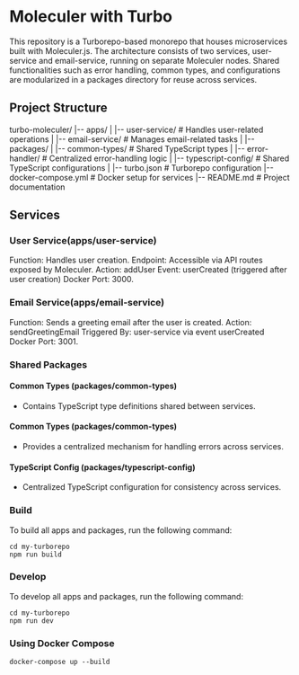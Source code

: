 # Moleculer with Turbo

This repository is a Turborepo-based monorepo that houses microservices built with Moleculer.js. The architecture consists of two services, user-service and email-service, running on separate Moleculer nodes. Shared functionalities such as error handling, common types, and configurations are modularized in a packages directory for reuse across services.

## Project Structure

 turbo-moleculer/
 |-- apps/
 |   |-- user-service/        # Handles user-related operations
 |   |-- email-service/       # Manages email-related tasks
 |
 |-- packages/
 |   |-- common-types/        # Shared TypeScript types
 |   |-- error-handler/       # Centralized error-handling logic
 |   |-- typescript-config/   # Shared TypeScript configurations
 |
 |-- turbo.json               # Turborepo configuration
 |-- docker-compose.yml       # Docker setup for services
 |-- README.md                # Project documentation

## Services

### User Service(apps/user-service)
Function: Handles user creation.
Endpoint: Accessible via API routes exposed by Moleculer.
Action: addUser
Event: userCreated (triggered after user creation)
Docker Port: 3000.

### Email Service(apps/email-service)
Function: Sends a greeting email after the user is created.
Action: sendGreetingEmail
Triggered By: user-service via event userCreated
Docker Port: 3001.

### Shared Packages

#### Common Types (packages/common-types)
- Contains TypeScript type definitions shared between services.

#### Common Types (packages/common-types)
- Provides a centralized mechanism for handling errors across services.

#### TypeScript Config (packages/typescript-config)
- Centralized TypeScript configuration for consistency across services.

### Build

To build all apps and packages, run the following command:

```
cd my-turborepo
npm run build
```

### Develop

To develop all apps and packages, run the following command:

```
cd my-turborepo
npm run dev
```

### Using Docker Compose
```
docker-compose up --build
```

